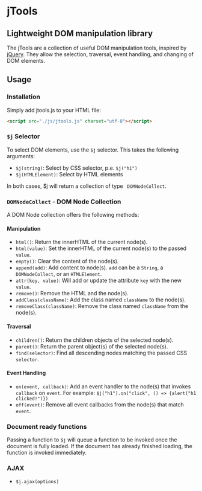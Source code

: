 # jTools
## Lightweight DOM manipulation library

The jTools are a collection of useful DOM manipulation tools, inspired by [jQuery](http://jquery.com). They allow the selection, traversal, event handling, and changing of DOM elements.

## Usage
### Installation
Simply add jtools.js to your HTML file:
```html
<script src="./js/jtools.js" charset="utf-8"></script>
```

### ```$j``` Selector
To select DOM elements, use the ```$j``` selector. This takes the following arguments:

* ```$j(string)```: Select by CSS selector, p.e. ```$j("h1")```
* ```$j(HTMLElement)```: Select by HTML elements

In both cases, $j will return a collection of type ```
DOMNodeCollect```.

### ```DOMNodeCollect``` - DOM Node Collection
A DOM Node collection offers the following methods:

#### Manipulation

* ```html()```: Return the innerHTML of the current node(s).
* ```html(value)```: Set the innerHTML of the current node(s) to the passed ```value```.
* ```empty()```: Clear the content of the node(s).
* ```append(add)```: Add content to node(s). ```add``` can be a ```String```, a ```DOMNodeCollect```, or an ```HTMLElement```.
* ```attr(key, value)```: Will add or update the attribute ```key``` with the new ```value```.
* ```remove()```: Remove the HTML and the node(s).
* ```addClass(className)```: Add the class named ```className``` to the node(s).
* ```removeClass(className)```: Remove the class named ```className``` from the node(s).

#### Traversal
* ```children()```: Return the children objects of the selected node(s).
* ```parent()```: Return the parent object(s) of the selected node(s).
* ```find(selector)```: Find all descending nodes matching the passed CSS ```selector```.

#### Event Handling
* ```on(event, callback)```: Add an event handler to the node(s) that invokes ```callback``` on ```event```. For example: ```$j("h1").on("click", () => {alert("h1 clicked!")})```
* ```off(event)```: Remove all event callbacks from the node(s) that match ```event```.

### Document ready functions
Passing a function to ```$j``` will queue a function to be invoked once the document is fully loaded. If the document has already finished loading, the function is invoked immediately.

### AJAX

* ```$j.ajax(options)```
